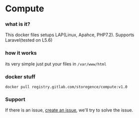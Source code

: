 # Compute
### what is it?
This docker files setups LAP(Linux, Apahce, PHP7.2). Supports Laravel(tested on L5.6)

### how it works
its very simple just put your files in `/var/www/html`

### docker stuff
`docker pull registry.gitlab.com/storegence/compute:v1.0`

### Support
If there is an issue, [create an issue](https://gitlab.com/storegence/compute/issues/new), we'll try to solve the issue.